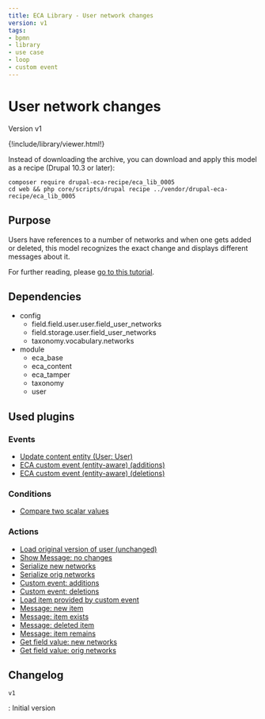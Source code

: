 ```yaml
---
title: ECA Library - User network changes
version: v1
tags:
- bpmn
- library
- use case
- loop
- custom event
---
```

# User network changes

Version v1

<script>url='bpmn_io-eca_lib_0005.xml';archive='bpmn_io-eca_lib_0005.tar.gz'</script>
{!include/library/viewer.html!}

Instead of downloading the archive, you can download and apply this model as a recipe (Drupal 10.3 or later):

```shell
composer require drupal-eca-recipe/eca_lib_0005
cd web && php core/scripts/drupal recipe ../vendor/drupal-eca-recipe/eca_lib_0005
```

## Purpose

Users have references to a number of networks and when one gets added or deleted, this model recognizes the exact change and displays different messages about it.

For further reading, please [go to this tutorial](/resources/tutorials/btown-1/).

## Dependencies

- config
    - field.field.user.user.field_user_networks
    - field.storage.user.field_user_networks
    - taxonomy.vocabulary.networks
- module
    - eca_base
    - eca_content
    - eca_tamper
    - taxonomy
    - user

## Used plugins

### Events

- [Update content entity (User: User)](/plugins/eca/content/events/content_entity_update.md)
- [ECA custom event (entity-aware) (additions)](/plugins/eca/content/events/content_entity_custom.md)
- [ECA custom event (entity-aware) (deletions)](/plugins/eca/content/events/content_entity_custom.md)

### Conditions

- [Compare two scalar values](/plugins/eca/base/conditions/eca_scalar.md)

### Actions

- [Load original version of user (unchanged)](/plugins/eca/content/actions/eca_token_load_entity.md)
- [Show Message: no changes](/plugins/core/actions/action_message_action.md)
- [Serialize new networks](/plugins/eca/tamper/actions/eca_tamper_encode.md)
- [Serialize orig networks](/plugins/eca/tamper/actions/eca_tamper_encode.md)
- [Custom event: additions](/plugins/eca/content/actions/eca_trigger_content_entity_custom_event.md)
- [Custom event: deletions](/plugins/eca/content/actions/eca_trigger_content_entity_custom_event.md)
- [Load item provided by custom event](/plugins/eca/content/actions/eca_token_load_entity.md)
- [Message:
new item](/plugins/core/actions/action_message_action.md)
- [Message:
item exists](/plugins/core/actions/action_message_action.md)
- [Message:
deleted item](/plugins/core/actions/action_message_action.md)
- [Message:
item remains](/plugins/core/actions/action_message_action.md)
- [Get field value: new networks](/plugins/eca/content/actions/eca_get_field_value.md)
- [Get field value: orig networks](/plugins/eca/content/actions/eca_get_field_value.md)

## Changelog

`v1`

:   Initial version
